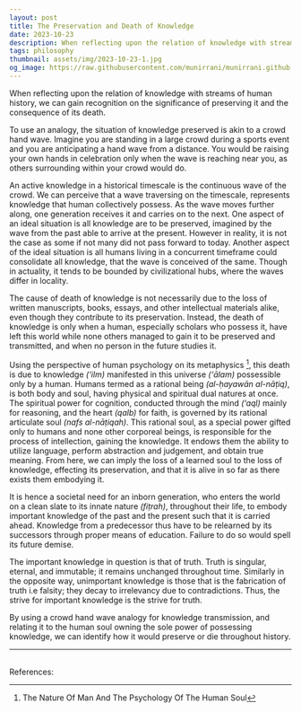 ```yaml
---
layout: post
title: The Preservation and Death of Knowledge
date: 2023-10-23
description: When reflecting upon the relation of knowledge with streams of human history, we can gain recognition on the significance of preserving it and the consequence of its death.
tags: philosophy
thumbnail: assets/img/2023-10-23-1.jpg
og_image: https://raw.githubusercontent.com/munirrani/munirrani.github.io/main/assets/img/2023-10-23-1.jpg
---
```


When reflecting upon the relation of knowledge with streams of human history, we can gain recognition on the significance of preserving it and the consequence of its death.

To use an analogy, the situation of knowledge preserved is akin to a crowd hand wave. Imagine you are standing in a large crowd during a sports event and you are anticipating a hand wave from a distance. You would be raising your own hands in celebration only when the wave is reaching near you, as others surrounding within your crowd would do.

An active knowledge in a historical timescale is the continuous wave of the crowd. We can perceive that a wave traversing on the timescale, represents knowledge that human collectively possess. As the wave moves further along, one generation receives it and carries on to the next. One aspect of an ideal situation is all knowledge are to be preserved, imagined by the wave from the past able to arrive at the present. However in reality, it is not the case as some if not many did not pass forward to today. Another aspect of the ideal situation is all humans living in a concurrent timeframe could consolidate all knowledge, that the wave is conceived of the same. Though in actuality, it tends to be bounded by civilizational hubs, where the waves differ in locality.

The cause of death of knowledge is not necessarily due to the loss of written manuscripts, books, essays, and other intellectual materials alike, even though they contribute to its preservation. Instead, the death of knowledge is only when a human, especially scholars who possess it, have left this world while none others managed to gain it to be preserved and transmitted, and when no person in the future studies it.

Using the perspective of human psychology on its metaphysics [^1], this death is due to knowledge _(‘ilm)_ manifested in this universe _(‘ālam)_ possessible only by a human. Humans termed as a rational being _(al-ḥayawān al-nāṭiq)_, is both body and soul, having physical and spiritual dual natures at once. The spiritual power for cognition, conducted through the mind _(‘aql)_ mainly for reasoning, and the heart _(qalb)_ for faith, is governed by its rational articulate soul _(nafs al-nāṭiqah)_. This rational soul, as a special power gifted only to humans and none other corporeal beings, is responsible for the process of intellection, gaining the knowledge. It endows them the ability to utilize language, perform abstraction and judgement, and obtain true meaning. From here, we can imply the loss of a learned soul to the loss of knowledge, effecting its preservation, and that it is alive in so far as there exists them embodying it.

It is hence a societal need for an inborn generation, who enters the world on a clean slate to its innate nature *(fiṭrah)*, throughout their life, to embody important knowledge of the past and the present such that it is carried ahead. Knowledge from a predecessor thus have to be relearned by its successors through proper means of education. Failure to do so would spell its future demise.

The important knowledge in question is that of truth. Truth is singular, eternal, and immutable; it remains unchanged throughout time. Similarly in the opposite way, unimportant knowledge is those that is the fabrication of truth i.e falsity; they decay to irrelevancy due to contradictions. Thus, the strive for important knowledge is the strive for truth.

By using a crowd hand wave analogy for knowledge transmission, and relating it to the human soul owning the sole power of possessing knowledge, we can identify how it would preserve or die throughout history.

---

<br/>
References:

[^1]: The Nature Of Man And The Psychology Of The Human Soul
